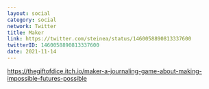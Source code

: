 ```yaml
---
layout: social
category: social
network: Twitter
title: Maker
link: https://twitter.com/steinea/status/1460058890813337600
twitterID: 1460058890813337600
date: 2021-11-14
---
```


<https://thegiftofdice.itch.io/maker-a-journaling-game-about-making-impossible-futures-possible>
